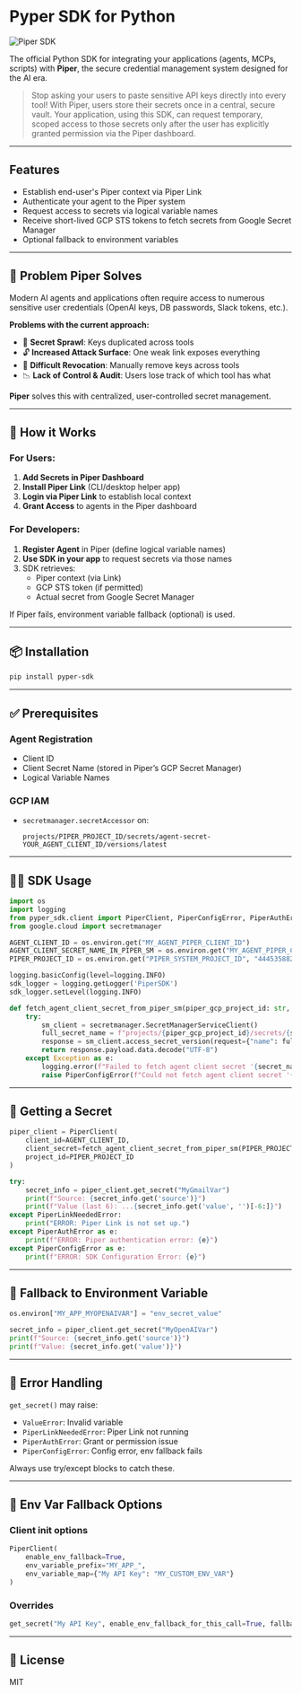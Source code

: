 
# Pyper SDK for Python

![Piper SDK](https://img.shields.io/badge/piper-sdk-blue)

The official Python SDK for integrating your applications (agents, MCPs, scripts) with **Piper**, the secure credential management system designed for the AI era.

> Stop asking your users to paste sensitive API keys directly into every tool! With Piper, users store their secrets once in a central, secure vault. Your application, using this SDK, can request temporary, scoped access to those secrets only after the user has explicitly granted permission via the Piper dashboard.

---

## Features

- Establish end-user's Piper context via Piper Link
- Authenticate your agent to the Piper system
- Request access to secrets via logical variable names
- Receive short-lived GCP STS tokens to fetch secrets from Google Secret Manager
- Optional fallback to environment variables

---

## 🚩 Problem Piper Solves

Modern AI agents and applications often require access to numerous sensitive user credentials (OpenAI keys, DB passwords, Slack tokens, etc.).

**Problems with the current approach:**

- 🔑 **Secret Sprawl**: Keys duplicated across tools
- 🔓 **Increased Attack Surface**: One weak link exposes everything
- 🔄 **Difficult Revocation**: Manually remove keys across tools
- 📉 **Lack of Control & Audit**: Users lose track of which tool has what

**Piper** solves this with centralized, user-controlled secret management.

---

## 🔧 How it Works

### For Users:

1. **Add Secrets in Piper Dashboard**  
2. **Install Piper Link** (CLI/desktop helper app)  
3. **Login via Piper Link** to establish local context  
4. **Grant Access** to agents in the Piper dashboard  

### For Developers:

1. **Register Agent** in Piper (define logical variable names)
2. **Use SDK in your app** to request secrets via those names
3. SDK retrieves:
    - Piper context (via Link)
    - GCP STS token (if permitted)
    - Actual secret from Google Secret Manager

If Piper fails, environment variable fallback (optional) is used.

---

## 📦 Installation

```bash
pip install pyper-sdk
```

---

## ✅ Prerequisites

### Agent Registration

- Client ID
- Client Secret Name (stored in Piper’s GCP Secret Manager)
- Logical Variable Names

### GCP IAM

- `secretmanager.secretAccessor` on:
  ```
  projects/PIPER_PROJECT_ID/secrets/agent-secret-YOUR_AGENT_CLIENT_ID/versions/latest
  ```

---

## 🧑‍💻 SDK Usage

```python
import os
import logging
from pyper_sdk.client import PiperClient, PiperConfigError, PiperAuthError, PiperLinkNeededError
from google.cloud import secretmanager

AGENT_CLIENT_ID = os.environ.get("MY_AGENT_PIPER_CLIENT_ID")
AGENT_CLIENT_SECRET_NAME_IN_PIPER_SM = os.environ.get("MY_AGENT_PIPER_CLIENT_SECRET_NAME")
PIPER_PROJECT_ID = os.environ.get("PIPER_SYSTEM_PROJECT_ID", "444535882337")

logging.basicConfig(level=logging.INFO)
sdk_logger = logging.getLogger('PiperSDK')
sdk_logger.setLevel(logging.INFO)

def fetch_agent_client_secret_from_piper_sm(piper_gcp_project_id: str, secret_name: str) -> str:
    try:
        sm_client = secretmanager.SecretManagerServiceClient()
        full_secret_name = f"projects/{piper_gcp_project_id}/secrets/{secret_name}/versions/latest"
        response = sm_client.access_secret_version(request={"name": full_secret_name})
        return response.payload.data.decode("UTF-8")
    except Exception as e:
        logging.error(f"Failed to fetch agent client secret '{secret_name}' from Piper's Secret Manager: {e}", exc_info=True)
        raise PiperConfigError(f"Could not fetch agent client secret '{secret_name}'.") from e
```

---

## 🔐 Getting a Secret

```python
piper_client = PiperClient(
    client_id=AGENT_CLIENT_ID,
    client_secret=fetch_agent_client_secret_from_piper_sm(PIPER_PROJECT_ID, AGENT_CLIENT_SECRET_NAME_IN_PIPER_SM),
    project_id=PIPER_PROJECT_ID
)

try:
    secret_info = piper_client.get_secret("MyGmailVar")
    print(f"Source: {secret_info.get('source')}")
    print(f"Value (last 6): ...{secret_info.get('value', '')[-6:]}")
except PiperLinkNeededError:
    print("ERROR: Piper Link is not set up.")
except PiperAuthError as e:
    print(f"ERROR: Piper authentication error: {e}")
except PiperConfigError as e:
    print(f"ERROR: SDK Configuration Error: {e}")
```

---

## 🔁 Fallback to Environment Variable

```python
os.environ["MY_APP_MYOPENAIVAR"] = "env_secret_value"

secret_info = piper_client.get_secret("MyOpenAIVar")
print(f"Source: {secret_info.get('source')}")
print(f"Value: {secret_info.get('value')}")
```

---

## 🧠 Error Handling

`get_secret()` may raise:

- `ValueError`: Invalid variable
- `PiperLinkNeededError`: Piper Link not running
- `PiperAuthError`: Grant or permission issue
- `PiperConfigError`: Config error, env fallback fails

Always use try/except blocks to catch these.

---

## 🧪 Env Var Fallback Options

### Client init options

```python
PiperClient(
    enable_env_fallback=True,
    env_variable_prefix="MY_APP_",
    env_variable_map={"My API Key": "MY_CUSTOM_ENV_VAR"}
)
```

### Overrides

```python
get_secret("My API Key", enable_env_fallback_for_this_call=True, fallback_env_var_name="MY_API_KEY_OVERRIDE")
```

---

## 📄 License

MIT